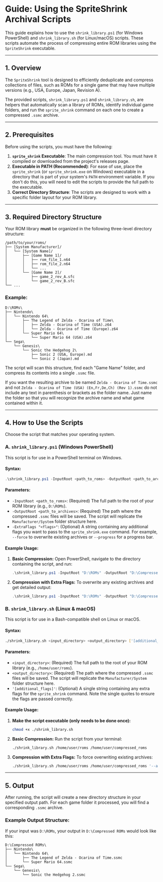 # Guide: Using the SpriteShrink Archival Scripts

This guide explains how to use the `shrink_library.ps1` (for Windows PowerShell) and `shrink_library.sh` (for Linux/macOS) scripts. These scripts automate the process of compressing entire ROM libraries using the `SpriteShrink` executable.

***

## 1. Overview

The `SpriteShrink` tool is designed to efficiently deduplicate and compress collections of files, such as ROMs for a single game that may have multiple versions (e.g., USA, Europe, Japan, Revision A).

The provided scripts, `shrink_library.ps1` and `shrink_library.sh`, are helpers that automatically scan a library of ROMs, identify individual game folders, and run the `sprite_shrink` command on each one to create a compressed `.ssmc` archive.

***

## 2. Prerequisites

Before using the scripts, you must have the following:

1.  **`sprite_shrink` Executable**: The main compression tool. You must have it compiled or downloaded from the project's releases page.
2.  **Executable in PATH (Recommended)**: For ease of use, place the `sprite_shrink` (or `sprite_shrink.exe` on Windows) executable in a directory that is part of your system's `PATH` environment variable. If you don't do this, you will need to edit the scripts to provide the full path to the executable.
3.  **Correct Directory Structure**: The scripts are designed to work with a specific folder layout for your ROM library.

***

## 3. Required Directory Structure

Your ROM library **must** be organized in the following three-level directory structure:

```
/path/to/your/roms/
├── [System Manufacturer]/
│   └── [System Name]/
│       ├── [Game Name 1]/
│       │   ├── rom_file_1.n64
│       │   ├── rom_file_2.n64
│       │   └── ...
│       └── [Game Name 2]/
│           ├── game_2_rev_A.sfc
│           └── game_2_rev_B.sfc
└── ...
```

### Example:

```
D:\ROMs\
├── Nintendo\
│   └── Nintendo 64\
│       ├── The Legend of Zelda - Ocarina of Time\
│       │   ├── Zelda - Ocarina of Time (USA).z64
│       │   └── Zelda - Ocarina of Time (Europe).z64
│       └── Super Mario 64\
│           └── Super Mario 64 (USA).z64
└── Sega\
    └── Genesis\
        └── Sonic the Hedgehog 2\
            ├── Sonic 2 (USA, Europe).md
            └── Sonic 2 (Japan).md
```

The script will scan this structure, find each "Game Name" folder, and compress its contents into a single `.ssmc` file.


If you want the resulting archive to be named `Zelda - Ocarina of Time.ssmc` and not `Zelda - Ocarina of Time (USA) (En,Fr,De,Ch) (Rev 1).ssmc` do not include any text in parenthesis or brackets as the folder name. Just name the folder so that you will recognize the archive name and what game contained within it.

***

## 4. How to Use the Scripts

Choose the script that matches your operating system.

### A. `shrink_library.ps1` (Windows PowerShell)

This script is for use in a PowerShell terminal on Windows.

#### **Syntax:**

```powershell
.\shrink_library.ps1 -InputRoot <path_to_roms> -OutputRoot <path_to_archives> [-ExtraFlags "<flags>"]
```

#### **Parameters:**

* `-InputRoot <path_to_roms>`: (Required) The full path to the root of your ROM library (e.g., `D:\ROMs`).
* `-OutputRoot <path_to_archives>`: (Required) The path where the compressed `.ssmc` files will be saved. The script will replicate the `Manufacturer/System` folder structure here.
* `-ExtraFlags "<flags>"`: (Optional) A string containing any additional flags you want to pass to the `sprite_shrink.exe` command. For example, `--force` to overwrite existing archives or `--progress` for a progress bar.

#### **Example Usage:**

1.  **Basic Compression:**
    Open PowerShell, navigate to the directory containing the script, and run:

    ```powershell
    .\shrink_library.ps1 -InputRoot "D:\ROMs" -OutputRoot "D:\Compressed ROMs"
    ```

2.  **Compression with Extra Flags:**
    To overwrite any existing archives and get detailed output:

    ```powershell
    .\shrink_library.ps1 -InputRoot "D:\ROMs" -OutputRoot "D:\Compressed ROMs" -ExtraFlags "--force --verbose"
    ```

### B. `shrink_library.sh` (Linux & macOS) 

This script is for use in a Bash-compatible shell on Linux or macOS.

#### **Syntax:**

```bash
./shrink_library.sh <input_directory> <output_directory> ['[additional_flags]']
```

#### **Parameters:**

* `<input_directory>`: (Required) The full path to the root of your ROM library (e.g., `/home/user/roms`).
* `<output_directory>`: (Required) The path where the compressed `.ssmc` files will be saved. The script will replicate the `Manufacturer/System` folder structure here.
* `'[additional_flags]'`: (Optional) A single string containing any extra flags for the `sprite_shrink` command. Note the single quotes to ensure the flags are passed correctly.

#### **Example Usage:**

1.  **Make the script executable (only needs to be done once):**

    ```bash
    chmod +x ./shrink_library.sh
    ```

2.  **Basic Compression:**
    Run the script from your terminal:

    ```bash
    ./shrink_library.sh /home/user/roms /home/user/compressed_roms
    ```

3.  **Compression with Extra Flags:**
    To force overwriting existing archives:

    ```bash
    ./shrink_library.sh /home/user/roms /home/user/compressed_roms '--auto-tune --force'
    ```

***

## 5. Output

After running, the script will create a new directory structure in your specified output path. For each game folder it processed, you will find a corresponding `.ssmc` archive.

### Example Output Structure:

If your input was `D:\ROMs`, your output in `D:\Compressed ROMs` would look like this:

```
D:\Compressed ROMs\
├── Nintendo\
│   └── Nintendo 64\
│       ├── The Legend of Zelda - Ocarina of Time.ssmc
│       └── Super Mario 64.ssmc
└── Sega\
    └── Genesis\
        └── Sonic the Hedgehog 2.ssmc
